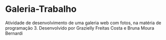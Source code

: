 # Galeria-Trabalho
Atividade de desenvolvimento de uma galeria web com fotos, na matéria de programação 3. Desenvolvido por Grazielly Freitas Costa e Bruna Moura Bernardi
